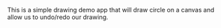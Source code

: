 This is a simple drawing demo app that will draw circle on a canvas and allow us to undo/redo our drawing.
